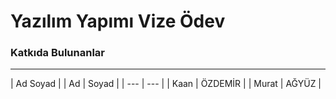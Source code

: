 <h1>Yazılım Yapımı Vize Ödev</h1>

<h3>Katkıda Bulunanlar</h3>
<hr>

| Ad   Soyad |
| Ad     | Soyad |
| ---      | ---       |
| Kaan | ÖZDEMİR        |
| Murat  | AĞYÜZ        |
